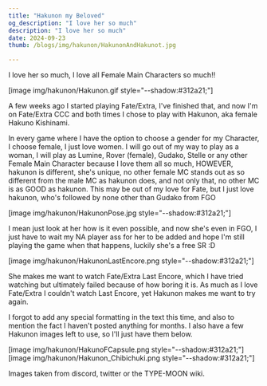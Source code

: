 ```yaml
---
title: "Hakunon my Beloved"
og_description: "I love her so much"
description: "I love her so much"
date: 2024-09-23
thumb: /blogs/img/hakunon/HakunonAndHakunot.jpg

---
```


I love her so much, I love all Female Main Characters so much!!

[image img/hakunon/Hakunon.gif style="--shadow:#312a21;"]

A few weeks ago I started playing Fate/Extra, I've finished that, and now I'm on Fate/⁠Extra CCC and both times I chose to play with Hakunon, aka female Hakuno Kishinami.

In every game where I have the option to choose a gender for my Character, I choose female, I just love women. I will go out of my way to play as a woman, I will play as Lumine, Rover (female), Gudako, Stelle or any other Female Main Character because I love them all so much, HOWEVER, hakunon is different, she's unique, no other female MC stands out as so different from the male MC as hakunon does, and not only that, no other MC is as GOOD as hakunon. This may be out of my love for Fate, but I just love hakunon, who's followed by none other than Gudako from FGO

[image img/hakunon/HakunonPose.jpg style="--shadow:#312a21;"]

I mean just look at her how is it even possible, and now she's even in FGO, I just have to wait my NA player ass for her to be added and hope I'm still playing the game when that happens, luckily she's a free SR :D

[image img/hakunon/HakunonLastEncore.png style="--shadow:#312a21;"]

She makes me want to watch Fate/Extra Last Encore, which I have tried watching but ultimately failed because of how boring it is. As much as I love Fate/Extra I couldn't watch Last Encore, yet Hakunon makes me want to try again.

I forgot to add any special formatting in the text this time, and also to mention the fact I haven't posted anything for months. I also have a few Hakunon images left to use, so I'll just have them below.

[image img/hakunon/HakunoFCapsule.png style="--shadow:#312a21;"]
[image img/hakunon/Hakunon_Chibichuki.png style="--shadow:#312a21;"]

Images taken from discord, twitter or the TYPE-MOON wiki.
